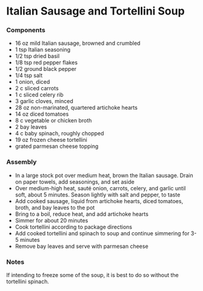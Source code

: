 # Italian Sausage and Tortellini Soup

### Components
* 16 oz mild Italian sausage, browned and crumbled
* 1 tsp Italian seasoning
* 1/2 tsp dried basil
* 1/8 tsp red pepper flakes
* 1/2 ground black pepper
* 1/4 tsp salt
* 1 onion, diced
* 2 c sliced carrots
* 1 c sliced celery rib
* 3 garlic cloves, minced
* 28 oz non-marinated, quartered artichoke hearts
* 14 oz diced tomatoes
* 8 c vegetable or chicken broth
* 2 bay leaves
* 4 c baby spinach, roughly chopped
* 19 oz frozen cheese tortellini
* grated parmesan cheese topping

### Assembly
* In a large stock pot over medium heat, brown the Italian sausage. Drain on paper towels, add seasonings, and set aside
* Over medium-high heat, sauté onion, carrots, celery, and garlic until soft, about 5 minutes. Season lightly with salt and pepper, to taste
* Add cooked sausage, liquid from artichoke hearts, diced tomatoes, broth, and bay leaves to the pot
* Bring to a boil, reduce heat, and add artichoke hearts
* Simmer for about 20 minutes
* Cook tortellini according to package directions
* Add cooked tortellini and spinach to soup and continue simmering for 3-5 minutes
* Remove bay leaves and serve with parmesan cheese

### Notes
If intending to freeze some of the soup, it is best to do so without the tortellini spinach.
